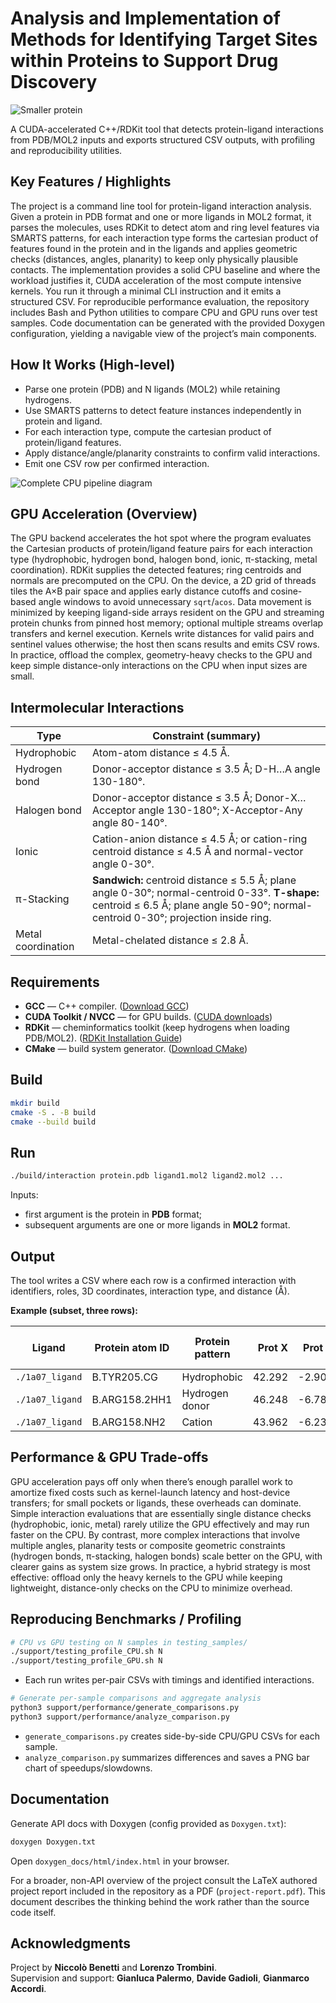# Analysis and Implementation of Methods for Identifying Target Sites within Proteins to Support Drug Discovery

![Smaller protein](assets/smaller%20protein%20only.png)

A CUDA-accelerated C++/RDKit tool that detects protein-ligand interactions from PDB/MOL2 inputs and exports structured CSV outputs, with profiling and reproducibility utilities.

## Key Features / Highlights

The project is a command line tool for protein-ligand interaction analysis. Given a protein in PDB format and one or more ligands in MOL2 format, it parses the molecules, uses RDKit to detect atom and ring level features via SMARTS patterns, for each interaction type forms the cartesian product of features found in the protein and in the ligands and applies geometric checks (distances, angles, planarity) to keep only physically plausible contacts. The implementation provides a solid CPU baseline and where the workload justifies it, CUDA acceleration of the most compute intensive kernels. You run it through a minimal CLI instruction and it emits a structured CSV. For reproducible performance evaluation, the repository includes Bash and Python utilities to compare CPU and GPU runs over test samples. Code documentation can be generated with the provided Doxygen configuration, yielding a navigable view of the project’s main components.

## How It Works (High-level)

- Parse one protein (PDB) and N ligands (MOL2) while retaining hydrogens.
- Use SMARTS patterns to detect feature instances independently in protein and ligand.
- For each interaction type, compute the cartesian product of protein/ligand features.
- Apply distance/angle/planarity constraints to confirm valid interactions.
- Emit one CSV row per confirmed interaction.

![Complete CPU pipeline diagram](assets/CPU-workflow-complete.png)

## GPU Acceleration (Overview)

The GPU backend accelerates the hot spot where the program evaluates the Cartesian products of protein/ligand feature pairs for each interaction type (hydrophobic, hydrogen bond, halogen bond, ionic, π-stacking, metal coordination). RDKit supplies the detected features; ring centroids and normals are precomputed on the CPU. On the device, a 2D grid of threads tiles the A×B pair space and applies early distance cutoffs and cosine-based angle windows to avoid unnecessary `sqrt`/`acos`. Data movement is minimized by keeping ligand-side arrays resident on the GPU and streaming protein chunks from pinned host memory; optional multiple streams overlap transfers and kernel execution. Kernels write distances for valid pairs and sentinel values otherwise; the host then scans results and emits CSV rows. In practice, offload the complex, geometry-heavy checks to the GPU and keep simple distance-only interactions on the CPU when input sizes are small.

## Intermolecular Interactions

| Type               | Constraint (summary)                                                                                                                                                  |
|--------------------|-----------------------------------------------------------------------------------------------------------------------------------------------------------------------|
| Hydrophobic        | Atom-atom distance ≤ 4.5 Å.                                                                                                                                           |
| Hydrogen bond      | Donor-acceptor distance ≤ 3.5 Å; D-H…A angle 130-180°.                                                                                                                |
| Halogen bond       | Donor-acceptor distance ≤ 3.5 Å; Donor-X…Acceptor angle 130-180°; X-Acceptor-Any angle 80-140°.                                                                      |
| Ionic              | Cation-anion distance ≤ 4.5 Å; or cation-ring centroid distance ≤ 4.5 Å and normal-vector angle 0-30°.                                                                |
| π-Stacking         | **Sandwich:** centroid distance ≤ 5.5 Å; plane angle 0-30°; normal-centroid 0-33°. **T-shape:** centroid ≤ 6.5 Å; plane angle 50-90°; normal-centroid 0-30°; projection inside ring. |
| Metal coordination | Metal-chelated distance ≤ 2.8 Å.                                                                                                                                      |

## Requirements

- **GCC** — C++ compiler. ([Download GCC](https://gcc.gnu.org/))
- **CUDA Toolkit / NVCC** — for GPU builds. ([CUDA downloads](https://developer.nvidia.com/cuda-downloads))
- **RDKit** — cheminformatics toolkit (keep hydrogens when loading PDB/MOL2). ([RDKit Installation Guide](https://www.rdkit.org/docs/Install.html))
- **CMake** — build system generator. ([Download CMake](https://cmake.org/download/))

## Build

```bash
mkdir build
cmake -S . -B build
cmake --build build
```

## Run

```bash
./build/interaction protein.pdb ligand1.mol2 ligand2.mol2 ...
```
Inputs: 
- first argument is the protein in **PDB** format;
- subsequent arguments are one or more ligands in **MOL2** format.

## Output

The tool writes a CSV where each row is a confirmed interaction with identifiers, roles, 3D coordinates, interaction type, and distance (Å).

**Example (subset, three rows):**

| Ligand            | Protein atom ID | Protein pattern   | Prot X  | Prot Y  | Prot Z  | Ligand atom ID | Ligand pattern     | Lig X   | Lig Y     | Lig Z    | Interaction type | Distance (Å) |
|-------------------|------------------|-------------------|--------:|--------:|--------:|----------------|--------------------|--------:|----------:|---------:|------------------|-------------:|
| `./1a07_ligand`   | B.TYR205.CG      | Hydrophobic       | 42.292  | -2.907  | 44.092  | 55(C)          | Hydrophobic        | 44.13   | -6.969    | 43.991   | Hydrophobic      | 4.45963      |
| `./1a07_ligand`   | B.ARG158.2HH1    | Hydrogen donor    | 46.248  | -6.788  | 36.183  | 37(O)          | Hydrogen acceptor  | 44.733  | -7.088    | 37.682   | Hydrogen Bond    | 2.94185      |
| `./1a07_ligand`   | B.ARG158.NH2     | Cation            | 43.962  | -6.230  | 35.465  | 45(C)          | `Aromatic_ring`    | 40.3165 | -6.38583  | 37.1967  | Ionic            | 4.03889      |

## Performance & GPU Trade-offs

GPU acceleration pays off only when there’s enough parallel work to amortize fixed costs such as kernel-launch latency and host-device transfers; for small pockets or ligands, these overheads can dominate. Simple interaction evaluations that are essentially single distance checks (hydrophobic, ionic, metal) rarely utilize the GPU effectively and may run faster on the CPU. By contrast, more complex interactions that involve multiple angles, planarity tests or composite geometric constraints (hydrogen bonds, π-stacking, halogen bonds) scale better on the GPU, with clearer gains as system size grows. In practice, a hybrid strategy is most effective: offload only the heavy kernels to the GPU while keeping lightweight, distance-only checks on the CPU to minimize overhead.


## Reproducing Benchmarks / Profiling

```bash
# CPU vs GPU testing on N samples in testing_samples/
./support/testing_profile_CPU.sh N
./support/testing_profile_GPU.sh N
```
- Each run writes per-pair CSVs with timings and identified interactions.

```bash
# Generate per-sample comparisons and aggregate analysis
python3 support/performance/generate_comparisons.py
python3 support/performance/analyze_comparison.py
```
- `generate_comparisons.py` creates side-by-side CPU/GPU CSVs for each sample.  
- `analyze_comparison.py` summarizes differences and saves a PNG bar chart of speedups/slowdowns.

## Documentation

Generate API docs with Doxygen (config provided as `Doxygen.txt`):

```bash
doxygen Doxygen.txt
```
Open `doxygen_docs/html/index.html` in your browser.

For a broader, non-API overview of the project consult the LaTeX authored project report included in the repository as a PDF (`project-report.pdf`). This document describes the thinking behind the work rather than the source code itself.

## Acknowledgments

Project by **Niccolò Benetti** and **Lorenzo Trombini**.  
Supervision and support: **Gianluca Palermo**, **Davide Gadioli**, **Gianmarco Accordi**.